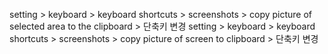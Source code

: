 setting > keyboard > keyboard shortcuts > screenshots > copy picture of selected area to the clipboard > 단축키 변경
setting > keyboard > keyboard shortcuts > screenshots > copy picture of screen to clipboard > 단축키 변경
